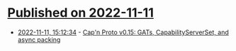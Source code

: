 # [Published on 2022-11-11](index.md)

* [2022-11-11, 15:12:34](https://lobste.rs/s/agukep/cap_n_proto_v0_15_gats) - [Cap'n Proto v0.15: GATs, CapabilityServerSet, and async packing](https://dwrensha.github.io/capnproto-rust/2022/11/03/0.15-release.html)
